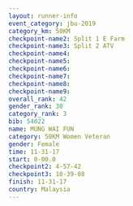 ```yaml
---
layout: runner-info 
event_category: jbu-2019 
category_km: 50KM 
checkpoint-name2: Split 1 E Farm 
checkpoint-name3: Split 2 ATV 
checkpoint-name4: 
checkpoint-name5: 
checkpoint-name6: 
checkpoint-name7: 
checkpoint-name8: 
checkpoint-name9: 
overall_rank: 42
gender_rank: 30
category_rank: 3
bib: 54022
name: MUNG WAI FUN
category: 50KM Women Veteran
gender: Female
time: 11-31-17
start: 0-00.0
checkpoint2: 4-57-42
checkpoint3: 10-39-08
finish: 11-31-17
country: Malaysia
---
```


